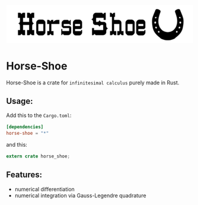# <img alt="Horse-Shoe" src="logo.png">

# Horse-Shoe

Horse-Shoe is a crate for `infinitesimal calculus` purely made in Rust.

## Usage:

Add this to the `Cargo.toml`:

```toml
[dependencies]
horse-shoe = "*"
```

and this:

```rust
extern crate horse_shoe;
```

## Features:

- numerical differentiation
- numerical integration via Gauss-Legendre quadrature

